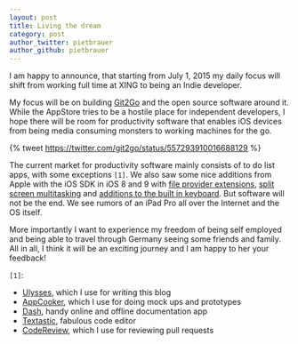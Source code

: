 ```yaml
---
layout: post
title: Living the dream
category: post
author_twitter: pietbrauer
author_github: pietbrauer
---
```


I am happy to announce, that starting from July 1, 2015 my daily focus will shift from working full time at XING to being an Indie developer.

My focus will be on building [Git2Go](http://git2go.com) and the open source software around it. While the AppStore tries to be a hostile place for independent developers, I hope there will be room for productivity software that enables iOS devices from being media consuming monsters to working machines for the go.

{% tweet https://twitter.com/git2go/status/557293910016688129 %}

The current market for productivity software mainly consists of to do list apps, with some exceptions `[1]`. We also saw some nice additions from Apple with the iOS SDK in iOS 8 and 9 with [file provider extensions](https://developer.apple.com/library/prerelease/ios/documentation/General/Conceptual/ExtensibilityPG/FileProvider.html), [split screen multitasking](http://www.theverge.com/2015/6/8/8737639/apple-ipad-split-screen-multitasking-wwdc-2015) and [additions to the built in keyboard](http://www.macrumors.com/2015/06/15/ios-9-keyboard-scaling-ipad-pro/). But software will not be the end. We see rumors of an iPad Pro all over the Internet and the OS itself.

More importantly I want to experience my freedom of being self employed and being able to travel through Germany seeing some friends and family. All in all, I think it will be an exciting journey and I am happy to her your feedback!

`[1]`:

- [Ulysses](http://ulyssesapp.com/), which I use for writing this blog
- [AppCooker](http://www.appcooker.com/), which I use for doing mock ups and prototypes
- [Dash](https://kapeli.com/dash_ios), handy online and offline documentation app
- [Textastic](http://www.textasticapp.com/), fabulous code editor
- [CodeReview](http://codereview.io/), which I use for reviewing pull requests